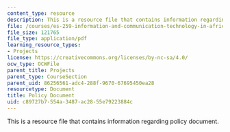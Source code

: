 ```yaml
---
content_type: resource
description: This is a resource file that contains information regarding policy document.
file: /courses/es-259-information-and-communication-technology-in-africa-spring-2006/c89727b7554a3487ac2855e79223884c_MITES_259S06_policy.pdf
file_size: 121765
file_type: application/pdf
learning_resource_types:
- Projects
license: https://creativecommons.org/licenses/by-nc-sa/4.0/
ocw_type: OCWFile
parent_title: Projects
parent_type: CourseSection
parent_uid: 86256561-adc4-288f-9670-67695450ea28
resourcetype: Document
title: Policy Document
uid: c89727b7-554a-3487-ac28-55e79223884c
---
```

This is a resource file that contains information regarding policy document.